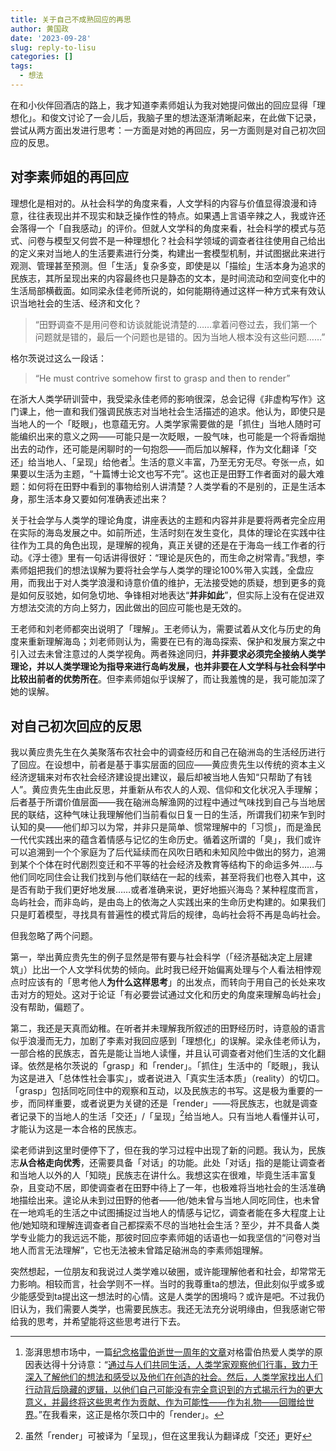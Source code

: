 ```yaml
---
title: 关于自己不成熟回应的再思
author: 黄国政
date: '2023-09-28'
slug: reply-to-lisu
categories: []
tags:
  - 想法
---
```


<!--more-->

在和小伙伴回酒店的路上，我才知道李素师姐认为我对她提问做出的回应显得「理想化」。和俊文讨论了一会儿后，我脑子里的想法逐渐清晰起来，在此做下记录，尝试从两方面出发进行思考：一方面是对她的再回应，另一方面则是对自己初次回应的反思。

## 对李素师姐的再回应

理想化是相对的。从社会科学的角度来看，人文学科的内容与价值显得浪漫和诗意，往往表现出并不现实和缺乏操作性的特点。如果遇上言语辛辣之人，我或许还会落得一个「自我感动」的评价。但就人文学科的角度来看，社会科学的模式与范式、问卷与模型又何尝不是一种理想化？社会科学领域的调查者往往使用自己给出的定义来对当地人的生活要素进行分类，构建出一套模型机制，并试图据此来进行观测、管理甚至预测。但「生活」复杂多变，即使是以「描绘」生活本身为追求的民族志，其所呈现出来的内容最终也只是静态的文本，是时间流动和空间变化中的生活局部横截面。如同梁永佳老师所说的，如何能期待通过这样一种方式来有效认识当地社会的生活、经济和文化？

> “田野调查不是用问卷和访谈就能说清楚的……拿着问卷过去，我们第一个问题就是错的，最后一个问题也是错的。因为当地人根本没有这些问题……”

格尔茨说过这么一段话：

> “He must contrive somehow first to grasp and then to render”

在浙大人类学研训营中，我受梁永佳老师的影响很深，总会记得《非虚构写作》这门课上，他一直和我们强调民族志对当地社会生活描述的追求。他认为，即使只是当地人的一个「眨眼」，也意蕴无穷。人类学家需要做的是「抓住」当地人随时可能编织出来的意义之网——可能只是一次眨眼，一股气味，也可能是一个将香烟抛出去的动作，还可能是闲聊时的一句抱怨——而后加以解释，作为文化翻译「交还」给当地人、「呈现」给他者[^geleibo]。生活的意义丰富，乃至无穷无尽。夸张一点，如果要以生活为主题，“十篇博士论文也写不完”。这也正是田野工作者面对的最大难题：如何将在田野中看到的事物给别人讲清楚？人类学看的不是别的，正是生活本身，那生活本身又要如何准确表述出来？
[^geleibo]: 澎湃思想市场中，一篇[纪念格雷伯逝世一周年的文章](https://www.thepaper.cn/newsDetail_forward_14362170)对格雷伯热爱人类学的原因表达得十分诗意：“<u>通过与人们共同生活，人类学家观察他们行事，致力于深入了解他们的想法和感受以及他们在创造的社会。然后，人类学家找出人们行动背后隐藏的逻辑，以他们自己可能没有完全意识到的方式揭示行为的更大意义，并最终将这些思考作为贡献、作为可能性——作为礼物——回赠给世界</u>。”在我看来，这正是格尔茨口中的「render」。

关于社会学与人类学的理论角度，讲座表达的主题和内容并非是要将两者完全应用在实际的海岛发展之中。如前所述，生活时刻在发生变化，具体的理论在实践中往往作为工具的角色出现，是理解的视角，真正关键的还是在于海岛一线工作者的行动。《浮士德》里有一句话讲得很好：“理论是灰色的，而生命之树常青。”我想，李素师姐把我们的想法误解为要将社会学与人类学的理论100%带入实践，全盘应用，而我出于对人类学浪漫和诗意价值的维护，无法接受她的质疑，想到更多的竟是如何反驳她，如何急切地、争锋相对地表达“**并非如此**”，但实际上没有在促进双方想法交流的方向上努力，因此做出的回应可能也是无效的。

王老师和刘老师都突出说明了「理解」。王老师认为，需要试着从文化与历史的角度来重新理解海岛；刘老师则认为，需要在已有的海岛探索、保护和发展方案之中引入过去未曾注意过的人类学视角。两者殊途同归，**并非要求必须完全接纳人类学理论，并以人类学理论为指导来进行岛屿发展，也并非要在人文学科与社会科学中比较出前者的优势所在**。但李素师姐似乎误解了，而让我羞愧的是，我可能加深了她的误解。

## 对自己初次回应的反思

我以黄应贵先生在久美聚落布农社会中的调查经历和自己在硇洲岛的生活经历进行了回应。在设想中，前者是基于事实层面的回应——黄应贵先生以传统的资本主义经济逻辑来对布农社会经济建设提出建议，最后却被当地人告知“只帮助了有钱人”。黄应贵先生由此反思，并重新从布农人的人观、信仰和文化状况入手理解；后者基于所谓价值层面——我在硇洲岛解渔网的过程中通过气味找到自己与当地居民的联结，这种气味让我理解他们当前看似日复一日的生活，所谓我们初来乍到时认知的臭——他们却习以为常，并非只是简单、惯常理解中的「习惯」，而是渔民一代代实践出来的蕴含着情感与记忆的生命历史。循着这所谓的「臭」，我们或许可以追溯到一个个家庭为了后代延续而在风吹日晒和未知风险中做出的努力，追溯到某个个体在时代剧烈变迁和不平等的社会经济及教育等结构下的命运多舛……与他们同吃同住会让我们找到与他们联结在一起的线索，甚至将我们也卷入其中，这是否有助于我们更好地发展……或者准确来说，更好地振兴海岛？某种程度而言，岛屿社会，而非岛屿，是由岛上的依海之人实践出来的生命历史构建的。如果我们只是盯着模型，寻找具有普遍性的模式背后的规律，岛屿社会将不再是岛屿社会。

但我忽略了两个问题。

第一，举出黄应贵先生的例子显然是带有要与社会科学（「经济基础决定上层建筑」）比出一个人文学科优势的倾向。此时我已经开始偏离处理与个人看法相悖观点时应该有的「思考他人**为什么这样思考**」的出发点，而转向于用自己的长处来攻击对方的短处。这对于论证「有必要尝试通过文化和历史的角度来理解岛屿社会」没有帮助，偏题了。

第二，我还是天真而幼稚。在听者并未理解我所叙述的田野经历时，诗意般的语言似乎浪漫而无力，加剧了李素对我回应感到「理想化」的误解。梁永佳老师认为，一部合格的民族志，首先是能让当地人读懂，并且认可调查者对他们生活的文化翻译。依然是格尔茨说的「grasp」和「render」。「抓住」生活中的「眨眼」，我认为这是进入「总体性社会事实」，或者说进入「真实生活本质」（reality）的切口。「grasp」包括同吃同住中的观察和互动，以及民族志的书写。这是极为重要的一步，而同样重要，或者说更为关键的还是「render」——将民族志，也就是调查者记录下的当地人的生活「交还」/「呈现」[^explain]给当地人。只有当地人看懂并认可，才能认为这是一本合格的民族志。
[^explain]: 虽然「render」可被译为「呈现」，但在这里我认为翻译成「交还」更好

梁老师讲到这里时便停下了，但在我的学习过程中出现了新的问题。我认为，民族志**从合格走向优秀**，还需要具备「对话」的功能。此处「对话」指的是能让调查者和当地人以外的人「知晓」民族志在讲什么。我想这实在很难，毕竟生活丰富复杂，且变动不居，即使调查者在田野中待上了一年，也极难将当地社会的生活准确地描绘出来。遑论从未到过田野的他者——他/她未曾与当地人同吃同住，也未曾在一地鸡毛的生活之中试图捕捉过当地人的情感与记忆，调查者能在多大程度上让他/她知晓和理解连调查者自己都探索不尽的当地社会生活？至少，并不具备人类学专业能力的我远远不能，那彼时回应李素师姐的话语也一如我坚信的“问卷对当地人而言无法理解”，它也无法被未曾踏足硇洲岛的李素师姐理解。

突然想起，一位朋友和我说过人类学难以破圈，或许能理解他者和社会，却常常无力影响。相较而言，社会学则不一样。当时的我尊重ta的想法，但此刻似乎或多或少能感受到ta提出这一想法时的心情。这是人类学的困境吗？或许是吧。不过我仍旧认为，我们需要人类学，也需要民族志。我还无法充分说明缘由，但我感谢它带给我的思考，并希望能将这些思考进行下去。